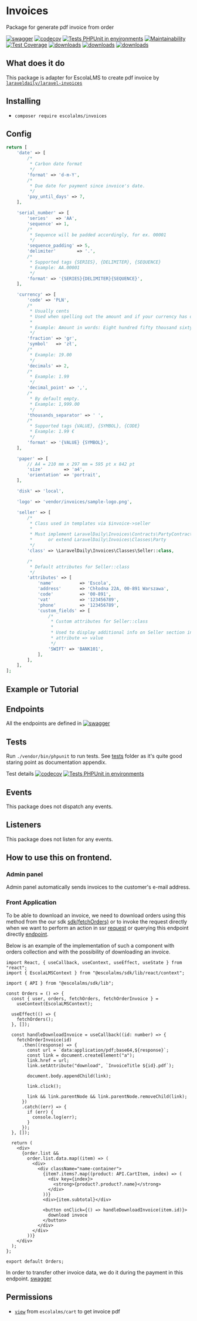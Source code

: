 # Invoices

Package for generate pdf invoice from order

[![swagger](https://img.shields.io/badge/documentation-swagger-green)](https://escolalms.github.io/Invoices/)
[![codecov](https://codecov.io/gh/EscolaLMS/Invoices/branch/main/graph/badge.svg?token=O91FHNKI6R)](https://codecov.io/gh/EscolaLMS/Invoices)
[![Tests PHPUnit in environments](https://github.com/EscolaLMS/Invoices/actions/workflows/test.yml/badge.svg)](https://github.com/EscolaLMS/Invoices/actions/workflows/test.yml)
[![Maintainability](https://api.codeclimate.com/v1/badges/60eb83351d2d550c15cb/maintainability)](https://codeclimate.com/github/EscolaLMS/Invoices/maintainability)
[![Test Coverage](https://api.codeclimate.com/v1/badges/60eb83351d2d550c15cb/test_coverage)](https://codeclimate.com/github/EscolaLMS/Invoices/test_coverage)
[![downloads](https://img.shields.io/packagist/dt/escolalms/invoices)](https://packagist.org/packages/escolalms/invoices)
[![downloads](https://img.shields.io/packagist/v/escolalms/invoices)](https://packagist.org/packages/escolalms/invoices)
[![downloads](https://img.shields.io/packagist/l/escolalms/invoices)](https://packagist.org/packages/escolalms/invoices)

## What does it do

This package is adapter for EscolaLMS to create pdf invoice by <a href="https://github.com/LaravelDaily/laravel-invoices" target="_blank">`laraveldaily/laravel-invoices`</a>

## Installing

- `composer require escolalms/invoices`

## Config

```php
return [
    'date' => [
        /*
         * Carbon date format
         */
        'format' => 'd-m-Y',
        /*
         * Due date for payment since invoice's date.
         */
        'pay_until_days' => 7,
    ],

    'serial_number' => [
        'series'   => 'AA',
        'sequence' => 1,
        /*
         * Sequence will be padded accordingly, for ex. 00001
         */
        'sequence_padding' => 5,
        'delimiter'        => '.',
        /*
         * Supported tags {SERIES}, {DELIMITER}, {SEQUENCE}
         * Example: AA.00001
         */
        'format' => '{SERIES}{DELIMITER}{SEQUENCE}',
    ],

    'currency' => [
        'code' => 'PLN',
        /*
         * Usually cents
         * Used when spelling out the amount and if your currency has decimals.
         *
         * Example: Amount in words: Eight hundred fifty thousand sixty-eight EUR and fifteen ct.
         */
        'fraction' => 'gr',
        'symbol'   => 'zł',
        /*
         * Example: 19.00
         */
        'decimals' => 2,
        /*
         * Example: 1.99
         */
        'decimal_point' => ',',
        /*
         * By default empty.
         * Example: 1,999.00
         */
        'thousands_separator' => ' ',
        /*
         * Supported tags {VALUE}, {SYMBOL}, {CODE}
         * Example: 1.99 €
         */
        'format' => '{VALUE} {SYMBOL}',
    ],

    'paper' => [
        // A4 = 210 mm x 297 mm = 595 pt x 842 pt
        'size'        => 'a4',
        'orientation' => 'portrait',
    ],

    'disk' => 'local',

    'logo' => 'vendor/invoices/sample-logo.png',

    'seller' => [
        /*
         * Class used in templates via $invoice->seller
         *
         * Must implement LaravelDaily\Invoices\Contracts\PartyContract
         *      or extend LaravelDaily\Invoices\Classes\Party
         */
        'class' => \LaravelDaily\Invoices\Classes\Seller::class,

        /*
         * Default attributes for Seller::class
         */
        'attributes' => [
            'name'          => 'Escola',
            'address'       => 'Chłodna 22A, 00-891 Warszawa',
            'code'          => '00-891',
            'vat'           => '123456789',
            'phone'         => '123456789',
            'custom_fields' => [
                /*
                 * Custom attributes for Seller::class
                 *
                 * Used to display additional info on Seller section in invoice
                 * attribute => value
                 */
                'SWIFT' => 'BANK101',
            ],
        ],
    ],
];
```

## Example or Tutorial

## Endpoints

All the endpoints are defined in [![swagger](https://img.shields.io/badge/documentation-swagger-green)](https://escolalms.github.io/Invoices/)

## Tests

Run `./vendor/bin/phpunit` to run tests. See [tests](https://github.com/EscolaLMS/Invoices/tree/main/tests) folder as it's quite good staring point as documentation appendix.

Test details [![codecov](https://codecov.io/gh/EscolaLMS/Invoices/branch/main/graph/badge.svg?token=O91FHNKI6R)](https://codecov.io/gh/EscolaLMS/Invoices) [![Tests PHPUnit in environments](https://github.com/EscolaLMS/Invoices/actions/workflows/test.yml/badge.svg)](https://github.com/EscolaLMS/Invoices/actions/workflows/test.yml)

## Events

This package does not dispatch any events.

## Listeners

This package does not listen for any events.

## How to use this on frontend.

### Admin panel

Admin panel automatically sends invoices to the customer's e-mail address.

### Front Application

To be able to download an invoice, we need to download orders using this method from the our sdk [sdk(fetchOrders)](https://github.com/EscolaLMS/sdk/blob/main/src/react/context/index.tsx#L1305) or to invoke the request directly when we want to perform an action in ssr [request](https://github.com/EscolaLMS/sdk/blob/main/src/services/cart.ts#L120) or querying this endpoint directly [endpoint](https://api-docs.wellms.io/#/Orders/8997737565f012fc6483d7874fed7375).

Below is an example of the implementation of such a component with orders collection and with the possibility of downloading an invoice.

```tsx
import React, { useCallback, useContext, useEffect, useState } from "react";
import { EscolaLMSContext } from "@escolalms/sdk/lib/react/context";

import { API } from "@escolalms/sdk/lib";

const Orders = () => {
  const { user, orders, fetchOrders, fetchOrderInvoice } =
    useContext(EscolaLMSContext);

  useEffect(() => {
    fetchOrders();
  }, []);

  const handleDownloadInvoice = useCallback((id: number) => {
    fetchOrderInvoice(id)
      .then((response) => {
        const url = `data:application/pdf;base64,${response}`;
        const link = document.createElement("a");
        link.href = url;
        link.setAttribute("download", `InvoiceTitle ${id}.pdf`);

        document.body.appendChild(link);

        link.click();

        link && link.parentNode && link.parentNode.removeChild(link);
      })
      .catch((err) => {
        if (err) {
          console.log(err);
        }
      });
  }, []);

  return (
    <div>
      {order.list &&
        order.list.data.map((item) => (
          <div>
            <div className="name-container">
              {item?.items?.map((product: API.CartItem, index) => (
                <div key={index}>
                  <strong>{product?.product?.name}</strong>
                </div>
              ))}
              <div>{item.subtotal}</div>

              <button onClick={() => handleDownloadInvoice(item.id)}>
                download invoce
              </button>
            </div>
          </div>
        ))}
    </div>
  );
};

export default Orders;
```

In order to transfer other invoice data, we do it during the payment in this endpoint. [swagger](https://escolalms.github.io/Cart/#/Cart/a9183308a576feb0f769f81a32d6cb21)

## Permissions

- <a href="https://i.imgur.com/AoXsisJ.png">`view`</a> from `escolalms/cart` to get invoice pdf
